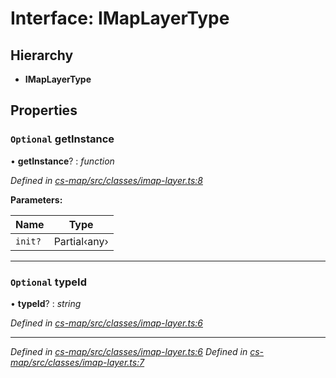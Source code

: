 # Interface: IMapLayerType

## Hierarchy

* **IMapLayerType**

## Properties

### `Optional` getInstance

• **getInstance**? : *function*

*Defined in [cs-map/src/classes/imap-layer.ts:8](https://github.com/TNOCS/csnext/blob/99cbd46d/packages/cs-map/src/classes/imap-layer.ts#L8)*

**Parameters:**

Name | Type |
------ | ------ |
`init?` | Partial‹any› |

___

### `Optional` typeId

• **typeId**? : *string*

*Defined in [cs-map/src/classes/imap-layer.ts:6](https://github.com/TNOCS/csnext/blob/99cbd46d/packages/cs-map/src/classes/imap-layer.ts#L6)*

___

*Defined in [cs-map/src/classes/imap-layer.ts:6](https://github.com/TNOCS/csnext/blob/99cbd46d/packages/cs-map/src/classes/imap-layer.ts#L6)*
*Defined in [cs-map/src/classes/imap-layer.ts:7](https://github.com/TNOCS/csnext/blob/99cbd46d/packages/cs-map/src/classes/imap-layer.ts#L7)*
